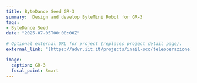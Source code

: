 ```yaml
---
title: ByteDance Seed GR-3
summary:  Design and develop ByteMini Robot for GR-3
tags:
- ByteDance Seed
date: "2025-07-05T00:00:00Z"

# Optional external URL for project (replaces project detail page).
external_link: "[https://advr.iit.it/projects/inail-scc/teleoperazione](https://seed.bytedance.com/en/GR3)"

image:
  caption: GR-3
  focal_point: Smart
---
```


